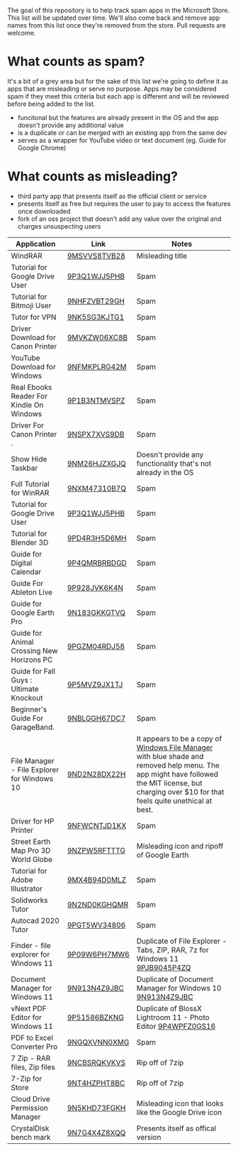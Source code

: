 The goal of this repository is to help track spam apps in the Microsoft Store. This list will be updated over time. We'll also come back and remove app names from this list once they're removed from the store. Pull requests are welcome.

# What counts as spam?
It's a bit of a grey area but for the sake of this list we're going to define it as apps that are misleading or serve no purpose. Apps may be considered spam if they meet this criteria but each app is different and will be reviewed before being added to the list.
- funcitonal but the features are already present in the OS and the app doesn't provide any additional value
- is a duplicate or can be merged with an existing app from the same dev
- serves as a wrapper for YouTube video or text document (eg. Guide for Google Chrome)

# What counts as misleading?
- third party app that presents itself as the official client or service
- presents itself as free but requires the user to pay to access the features once downloaded
- fork of an oss project that doesn't add any value over the original and charges unsuspecting users

| Application | Link | Notes |
|-------------|------|-------|
| WindRAR | [9MSVVS8TVB28](https://www.microsoft.com/store/productId/9MSVVS8TVB28) | Misleading title |
| Tutorial for Google Drive User | [9P3Q1WJJ5PHB](https://www.microsoft.com/store/productId/9P3Q1WJJ5PHB) | Spam |
| Tutorial for Bitmoji User | [9NHFZVBT29GH](https://www.microsoft.com/store/productId/9NHFZVBT29GH) | Spam |
| Tutor for VPN | [9NK5SG3KJTG1](https://www.microsoft.com/store/productId/9NK5SG3KJTG1) | Spam |
  | Driver Download for Canon Printer | [9MVKZW06XC8B](https://www.microsoft.com/store/productId/9MVKZW06XC8B) | Spam |
| YouTube Download for Windows | [9NFMKPLRG42M](https://www.microsoft.com/store/productId/9NFMKPLRG42M) | Spam |
| Real Ebooks Reader For Kindle On Windows | [9P1B3NTMVSPZ](https://www.microsoft.com/store/productId/9P1B3NTMVSPZ) | Spam |
| Driver For Canon Printer . | [9NSPX7XVS9DB](https://www.microsoft.com/store/productId/9NSPX7XVS9DB) | Spam |
| Show Hide Taskbar | [9NM26HJZXGJQ](https://www.microsoft.com/store/productId/9NM26HJZXGJQ) | Doesn't provide any functionality that's not already in the OS |
| Full Tutorial for WinRAR | [9NXM47310B7Q](https://www.microsoft.com/store/productId/9NXM47310B7Q) | Spam |
| Tutorial for Google Drive User | [9P3Q1WJJ5PHB](https://www.microsoft.com/store/productId/9P3Q1WJJ5PHB) | Spam |
| Tutorial for Blender 3D | [9PD4R3H5D6MH](https://www.microsoft.com/store/productId/9PD4R3H5D6MH) | Spam |
| Guide for Digital Calendar | [9P4QMRBRBDGD](https://www.microsoft.com/store/productId/9P4QMRBRBDGD) | Spam |
| Guide For Ableton Live | [9P928JVK6K4N](https://www.microsoft.com/store/productId/9P928JVK6K4N) | Spam |
| Guide for Google Earth Pro | [9N183GKKGTVQ](https://www.microsoft.com/store/productId/9N183GKKGTVQ) | Spam |
| Guide for Animal Crossing New Horizons PC | [9PGZM04RDJ58](https://www.microsoft.com/store/productId/9PGZM04RDJ58) | Spam |
| Guide for Fall Guys : Ultimate Knockout | [9P5MVZ9JX1TJ](https://www.microsoft.com/store/productId/9P5MVZ9JX1TJ) | Spam |
| Beginner's Guide For GarageBand. | [9NBLGGH67DC7](https://www.microsoft.com/store/productId/9NBLGGH67DC7) | Spam |
| File Manager - File Explorer for Windows 10 | [9ND2N28DX22H](https://www.microsoft.com/store/productId/9ND2N28DX22H) | It appears to be a copy of [Windows File Manager](https://www.microsoft.com/store/productId/9P7VBBBC49RB) with blue shade and removed help menu. The app might have followed the MIT license, but charging over $10 for that feels quite unethical at best. |
  | Driver for HP Printer | [9NFWCNTJD1KX](https://www.microsoft.com/store/productId/9NFWCNTJD1KX) | Spam |
  | Street Earth Map Pro 3D World Globe | [9NZPW5RFTTTG](https://www.microsoft.com/store/productId/9NZPW5RFTTTG) | Misleading icon and ripoff of Google Earth |
| Tutorial for Adobe Illustrator | [9MX4B94D0MLZ](https://www.microsoft.com/store/productId/9MX4B94D0MLZ) | Spam |
| Solidworks Tutor | [9N2ND0KGHQMR](https://www.microsoft.com/store/productId/9N2ND0KGHQMR) | Spam |
| Autocad 2020 Tutor | [9PGT5WV34806](https://www.microsoft.com/store/productId/9PGT5WV34806) | Spam |
| Finder - file explorer for Windows 11 | [9P09W6PH7MW6](https://www.microsoft.com/store/productId/9P09W6PH7MW6) | Duplicate of File Explorer - Tabs, ZIP, RAR, 7z for Windows 11 [9PJB9045P4ZQ](https://www.microsoft.com/store/productId/9PJB9045P4ZQ) |
| Document Manager for Windows 11 | [9N913N4Z9JBC](https://www.microsoft.com/store/productId/9N73SJ9N94P4) | Duplicate of Document Manager for Windows 10 [9N913N4Z9JBC](https://www.microsoft.com/store/productId/9N913N4Z9JBC) |
  | vNext PDF Editor for Windows 11 | [9P51586BZKNG](https://www.microsoft.com/store/productId/9P51586BZKNG) | Duplicate of BlossX Lightroom 11 - Photo Editor [9P4WPFZ0GS16](https://www.microsoft.com/store/productId/9P4WPFZ0GS16) |
| PDF to Excel Converter Pro | [9NGQXVNN0XMG](https://www.microsoft.com/store/productId/9NGQXVNN0XMG) | Spam |
| 7 Zip - RAR files, Zip files | [9NCBSRQKVKVS](https://www.microsoft.com/store/productId/9NCBSRQKVKVS) | Rip off of 7zip |
| 7-Zip for Store | [9NT4HZPHT8BC](https://www.microsoft.com/store/productId/9NT4HZPHT8BC) | Rip off of 7zip |
| Cloud Drive Permission Manager | [9N5KHD73FGKH](https://www.microsoft.com/store/productId/9N5KHD73FGKH) | Misleading icon that looks like the Google Drive icon |
| CrystalDisk bench mark | [9N7G4X4Z8XQQ](https://www.microsoft.com/store/productId/9N7G4X4Z8XQQ) | Presents itself as offical version |
